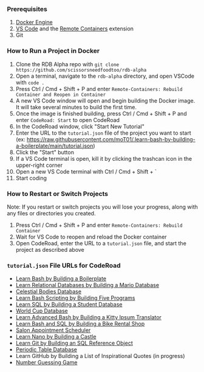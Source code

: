 ### Prerequisites

1. [Docker Engine](https://docs.docker.com/engine/)
1. [VS Code](https://code.visualstudio.com/download) and the [Remote Containers](https://marketplace.visualstudio.com/items?itemName=ms-vscode-remote.remote-containers) extension
1. Git

### How to Run a Project in Docker

1. Clone the RDB Alpha repo with `git clone https://github.com/scissorsneedfoodtoo/rdb-alpha`
1. Open a terminal, navigate to the `rdb-alpha` directory, and open VSCode with `code .`
1. Press Ctrl / Cmd + Shift + P and enter `Remote-Containers: Rebuild Container and Reopen in Container`
1. A new VS Code window will open and begin building the Docker image. It will take several minutes to build the first time.
1. Once the image is finished building, press Ctrl / Cmd + Shift + P and enter `CodeRoad: Start` to open CodeRoad
1. In the CodeRoad window, click "Start New Tutorial"
1. Enter the URL to the `tutorial.json` file of the project you want to start (ex: https://raw.githubusercontent.com/moT01/.learn-bash-by-building-a-boilerplate/main/tutorial.json)
1. Click the "Start" button
1. If a VS Code terminal is open, kill it by clicking the trashcan icon in the upper-right corner
1. Open a new VS Code terminal with Ctrl / Cmd + Shift + `
1. Start coding

### How to Restart or Switch Projects

Note: If you restart or switch projects you will lose your progress, along with any files or directories you created.

1. Press Ctrl / Cmd + Shift + P and enter `Remote-Containers: Rebuild Container`
1. Wait for VS Code to reopen and reload the Docker container
1. Open CodeRoad, enter the URL to a `tutorial.json` file, and start the project as described above

### `tutorial.json` File URLs for CodeRoad

- [Learn Bash by Building a Boilerplate](https://raw.githubusercontent.com/moT01/.learn-bash-by-building-a-boilerplate/main/tutorial.json)
- [Learn Relational Databases by Building a Mario Database](https://raw.githubusercontent.com/moT01/learn-relational-databases-by-building-a-mario-database/main/tutorial.json)
- [Celestial Bodies Database](https://raw.githubusercontent.com/moT01/.celestial-bodies-database/main/tutorial.json)
- [Learn Bash Scripting by Building Five Programs](https://raw.githubusercontent.com/moT01/.learn-bash-scripting-by-building-five-programs/main/tutorial.json)
- [Learn SQL by Building a Student Database](https://raw.githubusercontent.com/moT01/.learn-sql-by-building-a-student-database/main/tutorial.json)
- [World Cup Database](https://raw.githubusercontent.com/moT01/.world-cup-database/main/tutorial.json)
- [Learn Advanced Bash by Building a Kitty Ipsum Translator](https://raw.githubusercontent.com/moT01/.learn-advanced-bash-by-building-a-kitty-ipsum-translator/main/tutorial.json)
- [Learn Bash and SQL by Building a Bike Rental Shop](https://raw.githubusercontent.com/moT01/.learn-bash-and-sql-by-building-a-bike-rental-shop/main/tutorial.json)
- [Salon Appointment Scheduler](https://raw.githubusercontent.com/moT01/.salon-appointment-scheduler/main/tutorial.json)
- [Learn Nano by Building a Castle](https://raw.githubusercontent.com/moT01/.learn-nano-by-building-a-castle/main/tutorial.json)
- [Learn Git by Building an SQL Reference Object](https://raw.githubusercontent.com/moT01/.learn-git-by-building-an-sql-reference-object/main/tutorial.json)
- [Periodic Table Database](https://raw.githubusercontent.com/moT01/.periodic-table-database/main/tutorial.json)
- Learn GitHub by Building a List of Inspirational Quotes (in progress)
- [Number Guessing Game](https://raw.githubusercontent.com/moT01/.number-guessing-game/main/tutorial.json)

